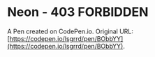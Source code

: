 # Neon - 403 FORBIDDEN

A Pen created on CodePen.io. Original URL: [https://codepen.io/lsgrrd/pen/BObbYY](https://codepen.io/lsgrrd/pen/BObbYY).

